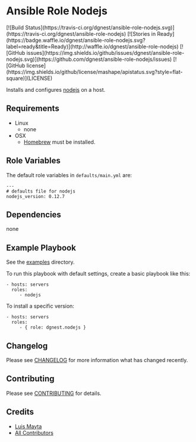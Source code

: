# Ansible Role Nodejs

<span class="badges" align="center">
[![Build Status](https://travis-ci.org/dgnest/ansible-role-nodejs.svg)](https://travis-ci.org/dgnest/ansible-role-nodejs)
[![Stories in Ready](https://badge.waffle.io/dgnest/ansible-role-nodejs.svg?label=ready&title=Ready)](http://waffle.io/dgnest/ansible-role-nodejs)
[![GitHub issues](https://img.shields.io/github/issues/dgnest/ansible-role-nodejs.svg)](https://github.com/dgnest/ansible-role-nodejs/issues)
[![GitHub license](https://img.shields.io/github/license/mashape/apistatus.svg?style=flat-square)](LICENSE)
</span>


Installs and configures [nodejs][link-nodejs] on a host.

## Requirements

 - Linux
   - none
 - OSX
   - [Homebrew][link-brew] must be installed.


## Role Variables

The default role variables in `defaults/main.yml` are:

    ---
    # defaults file for nodejs
    nodejs_version: 0.12.7


## Dependencies

none

## Example Playbook

See the [examples](./examples/) directory.

To run this playbook with default settings, create a basic playbook like this:

    - hosts: servers
      roles:
         - nodejs

To install a specific version:

    - hosts: servers
      roles:
         - { role: dgnest.nodejs }


## Changelog

Please see [CHANGELOG](CHANGELOG.md) for more information what has changed recently.

## Contributing

Please see [CONTRIBUTING](CONTRIBUTING.md) for details.

## Credits

- [Luis Mayta][link-author]
- [All Contributors][link-contributors]

[link-nodejs]: https://nodejs.org/en/
[link-brew]: http://brew.sh/

<!-- Other -->

[link-author]: https://github.com/luismayta
[link-contributors]: contributors
